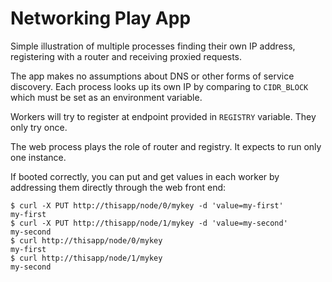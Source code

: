# Networking Play App

Simple illustration of multiple processes finding their own IP address, registering with a router and receiving proxied requests.

The app makes no assumptions about DNS or other forms of service discovery. Each process looks up its own IP by comparing to `CIDR_BLOCK` which must be set as an environment variable.

Workers will try to register at endpoint provided in `REGISTRY` variable. They only try once.

The web process plays the role of router and registry. It expects to run only one instance.

If booted correctly, you can put and get values in each worker by addressing them directly through the web front end:

```
$ curl -X PUT http://thisapp/node/0/mykey -d 'value=my-first'
my-first
$ curl -X PUT http://thisapp/node/1/mykey -d 'value=my-second'
my-second
$ curl http://thisapp/node/0/mykey
my-first
$ curl http://thisapp/node/1/mykey
my-second
```
